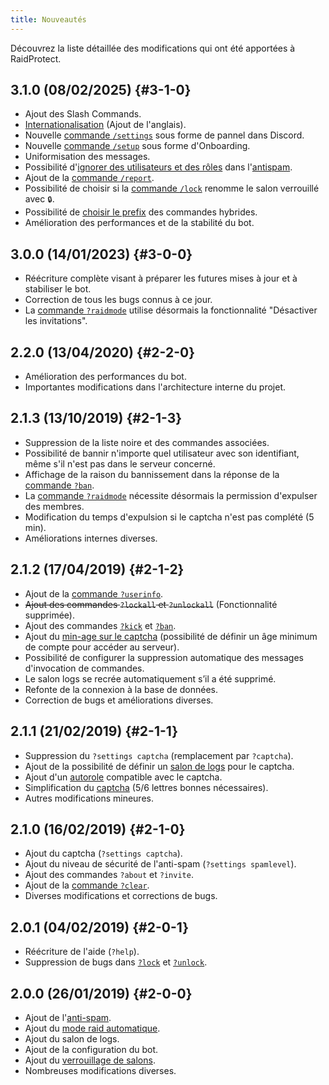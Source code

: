 ```yaml
---
title: Nouveautés
---
```


Découvrez la liste détaillée des modifications qui ont été apportées à RaidProtect.

## 3.1.0 (08/02/2025) {#3-1-0}

- Ajout des Slash Commands.
- [Internationalisation](./language.md) (Ajout de l'anglais).
- Nouvelle [commande `/settings`](./setup.md#settings) sous forme de pannel dans Discord.
- Nouvelle [commande `/setup`](./setup.md#install) sous forme d'Onboarding.
- Uniformisation des messages.
- Possibilité d'[ignorer des utilisateurs et des rôles](./features/anti-spam.md#ignore) dans l'[antispam](./features/anti-spam.md).
- Ajout de la [commande `/report`](./features/reports.md).
- Possibilité de choisir si la [commande `/lock`](./features/channel-lock.md) renomme le salon verrouillé avec `🔒`.
- Possibilité de [choisir le prefix](./guides/prefix.md) des commandes hybrides.
- Amélioration des performances et de la stabilité du bot.

## 3.0.0 (14/01/2023) {#3-0-0}

- Réécriture complète visant à préparer les futures mises à jour et à stabiliser le bot.
- Correction de tous les bugs connus à ce jour.
- La [commande `?raidmode`](./features/raid-mode.md) utilise désormais la fonctionnalité "Désactiver les invitations".

## 2.2.0 (13/04/2020) {#2-2-0}

- Amélioration des performances du bot.
- Importantes modifications dans l'architecture interne du projet.

## 2.1.3 (13/10/2019) {#2-1-3}

- Suppression de la liste noire et des commandes associées.
- Possibilité de bannir n'importe quel utilisateur avec son identifiant, même s'il n'est pas dans le serveur concerné.
- Affichage de la raison du bannissement dans la réponse de la [commande `?ban`](./features/moderation.md#ban).
- La [commande `?raidmode`](./features/raid-mode.md) nécessite désormais la permission d'expulser des membres.
- Modification du temps d'expulsion si le captcha n'est pas complété (5 min).
- Améliorations internes diverses.

## 2.1.2 (17/04/2019) {#2-1-2}

- Ajout de la [commande `?userinfo`](./features/utilities.md#userinfo).
- ~~Ajout des commandes `?lockall` et `?unlockall`~~ (Fonctionnalité supprimée).
- Ajout des commandes [`?kick`](./features/moderation.md#kick) et [`?ban`](./features/moderation.md#ban).
- Ajout du [min-age sur le captcha](./features/captcha.md#minage) (possibilité de définir un âge minimum de compte pour accéder au serveur).
- Possibilité de configurer la suppression automatique des messages d'invocation de commandes.
- Le salon logs se recrée automatiquement s’il a été supprimé.
- Refonte de la connexion à la base de données.
- Correction de bugs et améliorations diverses.

## 2.1.1 (21/02/2019) {#2-1-1}

- Suppression du `?settings captcha` (remplacement par `?captcha`).
- Ajout de la possibilité de définir un [salon de logs](./features/captcha.md#logs) pour le captcha.
- Ajout d'un [autorole](./features/captcha.md#autorole) compatible avec le captcha.
- Simplification du [captcha](./features/captcha.md) (5/6 lettres bonnes nécessaires).
- Autres modifications mineures.

## 2.1.0 (16/02/2019) {#2-1-0}

- Ajout du captcha (`?settings captcha`).
- Ajout du niveau de sécurité de l'anti-spam (`?settings spamlevel`).
- Ajout des commandes `?about` et `?invite`.
- Ajout de la [commande `?clear`](./features/utilities.md#clear).
- Diverses modifications et corrections de bugs.

## 2.0.1 (04/02/2019) {#2-0-1}

- Réécriture de l'aide (`?help`).
- Suppression de bugs dans [`?lock`](./features/channel-lock.md#lock) et [`?unlock`](./features/channel-lock.md#unlock).

## 2.0.0 (26/01/2019) {#2-0-0}

- Ajout de l'[anti-spam](./features/anti-spam.md).
- Ajout du [mode raid automatique](./features/raid-mode.md#config).
- Ajout du salon de logs.
- Ajout de la configuration du bot.
- Ajout du [verrouillage de salons](./features/channel-lock.md).
- Nombreuses modifications diverses.